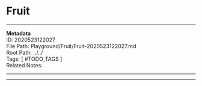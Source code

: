 # Fruit  
---
**Metadata**  
ID: 2020523122027  
File Path: Playground/Fruit/Fruit-2020523122027.md  
Root Path: ../../  
Tags: [ #TODO_TAGS ]  
Related Notes:  


---
 


---

[TODO_REFERENCE]: . (TODO_REFERENCE_INFO)
